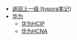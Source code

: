 - [返回上一级 [typora笔记]](typora笔记/)
- [华为](typora笔记/华为/)
  - [华为HCIP](typora笔记/华为/华为HCIP.md)
  - [华为HCNA](typora笔记/华为/华为HCNA.md)
